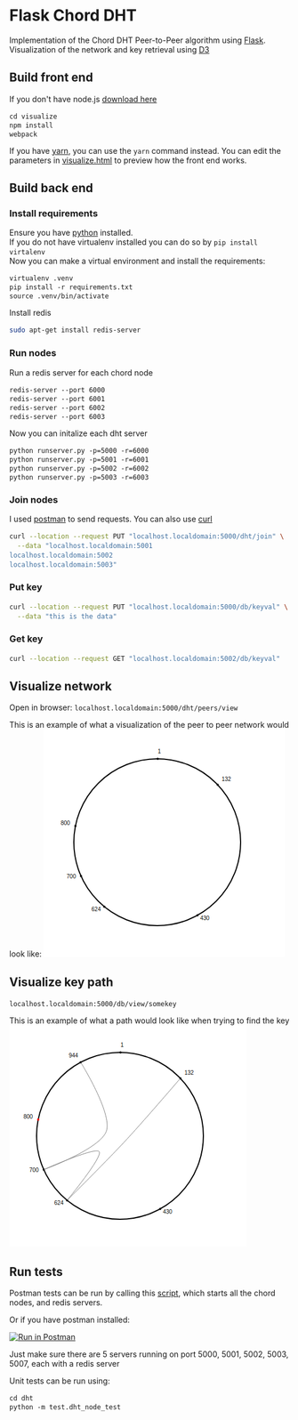 # Flask Chord DHT
Implementation of the Chord DHT Peer-to-Peer algorithm using [Flask](http://flask.pocoo.org/).  
Visualization of the network and key retrieval using [D3](https://d3js.org/) 

## Build front end
If you don't have node.js [download here](https://nodejs.org/en/download/)
```
cd visualize
npm install
webpack
```
If you have [yarn](https://yarnpkg.com/en/docs/install), you can use the `yarn` command instead.
You can edit the parameters in [visualize.html](./visualize/visualize.html) to preview how the front end works.
## Build back end
### Install requirements
Ensure you have [python](https://www.python.org/downloads/) installed.  
If you do not have virtualenv installed you can do so by `pip install virtalenv`  
Now you can make a virtual environment and install the requirements:
```
virtualenv .venv
pip install -r requirements.txt
source .venv/bin/activate
```

Install redis
```bash
sudo apt-get install redis-server
```
### Run nodes
Run a redis server for each chord node
```
redis-server --port 6000
redis-server --port 6001
redis-server --port 6002
redis-server --port 6003
```

Now you can initalize each dht server
```
python runserver.py -p=5000 -r=6000
python runserver.py -p=5001 -r=6001
python runserver.py -p=5002 -r=6002
python runserver.py -p=5003 -r=6003
```

### Join nodes
I used [postman](https://www.getpostman.com/apps) to send requests. You can also use [curl](https://curl.haxx.se/download.html)
```bash
curl --location --request PUT "localhost.localdomain:5000/dht/join" \
  --data "localhost.localdomain:5001
localhost.localdomain:5002
localhost.localdomain:5003"
```

### Put key
```bash
curl --location --request PUT "localhost.localdomain:5000/db/keyval" \
  --data "this is the data"
```

### Get key
```bash
curl --location --request GET "localhost.localdomain:5002/db/keyval"
```

## Visualize network
Open in browser:
`localhost.localdomain:5000/dht/peers/view`

This is an example of what a visualization of the peer to peer network would look like:
![peer](./img/peers.png)

## Visualize key path
`localhost.localdomain:5000/db/view/somekey`

This is an example of what a path would look like when trying to find the key
![keypath](./img/keypath.png)

## Run tests
Postman tests can be run by calling this [script](./dht/test/run_postman_tests.sh), which starts all the chord nodes, and redis servers.

Or if you have postman installed: 

[![Run in Postman](https://run.pstmn.io/button.svg)](https://app.getpostman.com/run-collection/ab23f768f73247af8bb0) 

Just make sure there are 5 servers running on port 5000, 5001, 5002, 5003, 5007, each with a redis server

Unit tests can be run using:
```
cd dht
python -m test.dht_node_test
```
